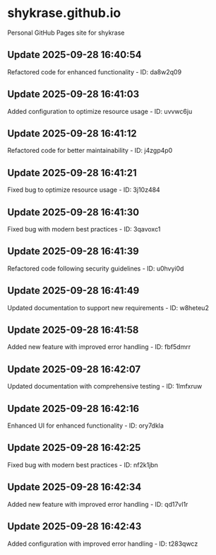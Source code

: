 # shykrase.github.io
Personal GitHub Pages site for shykrase

## Update 2025-09-28 16:40:54
Refactored code for enhanced functionality - ID: da8w2q09


## Update 2025-09-28 16:41:03
Added configuration to optimize resource usage - ID: uvvwc6ju


## Update 2025-09-28 16:41:12
Refactored code for better maintainability - ID: j4zgp4p0


## Update 2025-09-28 16:41:21
Fixed bug to optimize resource usage - ID: 3j10z484


## Update 2025-09-28 16:41:30
Fixed bug with modern best practices - ID: 3qavoxc1


## Update 2025-09-28 16:41:39
Refactored code following security guidelines - ID: u0hvyi0d


## Update 2025-09-28 16:41:49
Updated documentation to support new requirements - ID: w8heteu2


## Update 2025-09-28 16:41:58
Added new feature with improved error handling - ID: fbf5dmrr


## Update 2025-09-28 16:42:07
Updated documentation with comprehensive testing - ID: 1lmfxruw


## Update 2025-09-28 16:42:16
Enhanced UI for enhanced functionality - ID: ory7dkla


## Update 2025-09-28 16:42:25
Fixed bug with modern best practices - ID: nf2k1jbn


## Update 2025-09-28 16:42:34
Added new feature with improved error handling - ID: qd17vl1r


## Update 2025-09-28 16:42:43
Added configuration with improved error handling - ID: t283qwcz

